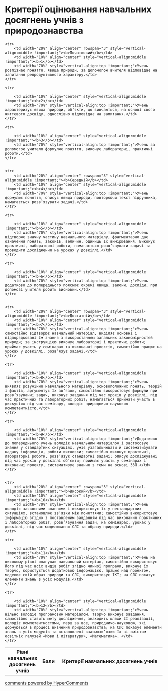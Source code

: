 <div id="hypercomments_widget" class="js-hypercomments-widget invisible"></div>

Критерії оцінювання навчальних досягнень учнів з природознавства
=============================================

<table>
	<tr>
		<td width="20%" align="center"><b>Рівні навчальних досягнень учнів</b></td>
		<td width="10%" align="center"><b>Бали</b></td>
		<td width="70%" align="center"><b>Критерії навчальних досягнень учнів</b></td>
	</tr>

	<tr>
		<td width="20%" align="center" rowspan="3" style="vertical-align:middle !important;"><b>Початковий</b></td>
		<td width="10%" align="center" style="vertical-align:middle !important;"><b>1</b></td>
		<td width="70%" style="vertical-align:top !important;">Учень розпізнає поняття, явища природи, за допомогою вчителя відповідає на запитання репродуктивного характеру.</td>
	</tr>

	<tr>

		<td width="10%" align="center" style="vertical-align:middle !important;"><b>2</b></td>
		<td width="70%" style="vertical-align:top !important;">Учень характеризує явища природи, об’єкти, що вивчаються, на основі свого життєвого досвіду, однослівно відповідає на запитання.</td>
	</tr>

	<tr>

		<td width="10%" align="center" style="vertical-align:middle !important;"><b>3</b></td>
		<td width="70%" style="vertical-align:top !important;">Учень за допомогою учителя формулює поняття, виконує лабораторні, практичні роботи.</td>
	</tr>


	<tr>
		<td width="20%" align="center" rowspan="3" style="vertical-align:middle !important;"><b>Середній</b></td>
		<td width="10%" align="center" style="vertical-align:middle !important;"><b>4</b></td>
		<td width="70%" style="vertical-align:top !important;">Учень формулює поняття, описує явища природи, повторюючи текст підручника, намагається розв’язувати задачі.</td>
	</tr>

	<tr>

		<td width="10%" align="center" style="vertical-align:middle !important;"><b>5</b></td>
		<td width="70%" style="vertical-align:top !important;">Учень відтворює значну частину навчального матеріалу, фрагментарно дає означення понять, законів, величин, одиниць їх вимірювання. Виконує практичні, лабораторні роботи, намагається розв’язувати задачі та проводити дослідження на уроках у довкіллі.</td>
	</tr>

	<tr>

		<td width="10%" align="center" style="vertical-align:middle !important;"><b>6</b></td>
		<td width="70%" style="vertical-align:top !important;">Учень додатково до попереднього пояснює окремі явища, закони, досліди, при допомозі учителя робить висновки.</td>
	</tr>


	<tr>
		<td width="20%" align="center" rowspan="3" style="vertical-align:middle !important;"><b>Достатній</b></td>
		<td width="10%" align="center" style="vertical-align:middle !important;"><b>7</b></td>
		<td width="70%" style="vertical-align:top !important;">Учень самостійно відтворює навчальний матеріал, виділяє основні і підпорядковані їм знання з використанням загальних закономірностей природи; за інструкцією виконує лабораторні і практичні роботи; приймає участь у семінарах та виконанні проектів, самостійно працює на уроках у довкіллі, розв’язує задачі.</td>
	</tr>

	<tr>

		<td width="10%" align="center" style="vertical-align:middle !important;"><b>8</b></td>
		<td width="70%" style="vertical-align:top !important;">Учень виявляє розуміння навчального матеріалу, основоположних понять, теорій і фактів, аргументує їх зв’язок, самостійно використовує формули при розв’язуванні задач, виконує завдання під час уроків у довкіллі, під час практичних та лабораторних робіт; намагається приймати участь в дискусіях під час семінару, володіє природничо-науковою компетентністю.</td>
	</tr>

	<tr>

		<td width="10%" align="center" style="vertical-align:middle !important;"><b>9</b></td>
		<td width="70%" style="vertical-align:top !important;">Додатково до попереднього учень володіє навчальним матеріалом і застосовує знання у стандартних ситуаціях, уміє узагальнювати й систематизувати надану інформацію, робити висновки; самостійно виконує практичні, лабораторні роботи, розв’язує стандартні задачі; описує досліджувані під час уроків у довкіллі об’єкти; приймає участь у семінарах і виконанні проекту, систематизує знання з теми на основі ЗЗП.</td>
	</tr>


	<tr>
		<td width="20%" align="center" rowspan="3" style="vertical-align:middle !important;"><b>Високий</b></td>
		<td width="10%" align="center" style="vertical-align:middle !important;"><b>10</b></td>
		<td width="70%" style="vertical-align:top !important;">Учень володіє засвоєними знаннями і використовує їх у нестандартних ситуаціях, встановлює зв’язки між поняттями; самостійно використовує інформацію згідно з поставленим завданням під час виконання практичних і лабораторних робіт, розв’язування задач, на семінарах, уроках у довкіллі, під час моделювання СЛС та образу природи.</td>
	</tr>

	<tr>

		<td width="10%" align="center" style="vertical-align:middle !important;"><b>11</b></td>
		<td width="70%" style="vertical-align:top !important;">Учень на високому рівні опанував навчальний матеріал, самостійно використовує його під час всіх видів робіт згідно чинної програми, виконує їх творчо, користується додатковою інформацією, працює над проектом, моделює свій образ природи та СЛС, використовує ІКТ; на СЛС показує елементи знань з усіх модулів.</td>
	</tr>

	<tr>

		<td width="10%" align="center" style="vertical-align:middle !important;"><b>12</b></td>
		<td width="70%" style="vertical-align:top !important;">Учень вільно володіє програмовим матеріалом, творчо виконує завдання, самостійно ставить мету дослідження, знаходить шляхи її реалізації, володіє компетентностями, перш за все, природничо-науковою, які формуються в процесі вивчення природознавства; на СЛС показує елементи знань з усіх модулів та встановлені взаємозв’язки їх зі змістом освітніх галузей «Мови і літератури», «Математика». </td>
	</tr>


	
</table>


<div class="js-hypercomments-container">
<a href="http://hypercomments.com" class="hc-link" title="comments widget">comments powered by HyperComments</a>
</div>
